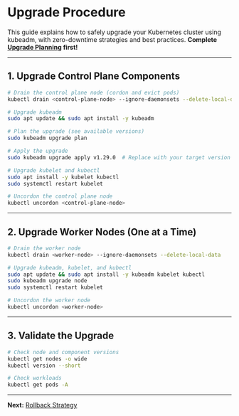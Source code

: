 # Upgrade Procedure

This guide explains how to safely upgrade your Kubernetes cluster using kubeadm, with zero-downtime strategies and best practices. **Complete [Upgrade Planning](upgrade-planning.md) first!**

---

## 1. Upgrade Control Plane Components

```sh
# Drain the control plane node (cordon and evict pods)
kubectl drain <control-plane-node> --ignore-daemonsets --delete-local-data

# Upgrade kubeadm
sudo apt update && sudo apt install -y kubeadm

# Plan the upgrade (see available versions)
sudo kubeadm upgrade plan

# Apply the upgrade
sudo kubeadm upgrade apply v1.29.0  # Replace with your target version

# Upgrade kubelet and kubectl
sudo apt install -y kubelet kubectl
sudo systemctl restart kubelet

# Uncordon the control plane node
kubectl uncordon <control-plane-node>
```

---

## 2. Upgrade Worker Nodes (One at a Time)

```sh
# Drain the worker node
kubectl drain <worker-node> --ignore-daemonsets --delete-local-data

# Upgrade kubeadm, kubelet, and kubectl
sudo apt update && sudo apt install -y kubeadm kubelet kubectl
sudo kubeadm upgrade node
sudo systemctl restart kubelet

# Uncordon the worker node
kubectl uncordon <worker-node>
```

---

## 3. Validate the Upgrade

```sh
# Check node and component versions
kubectl get nodes -o wide
kubectl version --short

# Check workloads
kubectl get pods -A
```

---

**Next:** [Rollback Strategy](rollback-strategy.md)
